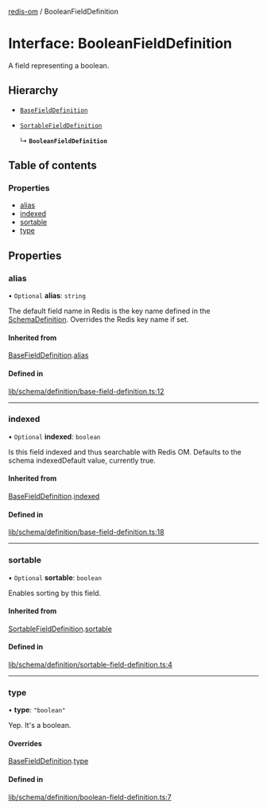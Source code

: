 [redis-om](../README.md) / BooleanFieldDefinition

# Interface: BooleanFieldDefinition

A field representing a boolean.

## Hierarchy

- [`BaseFieldDefinition`](BaseFieldDefinition.md)

- [`SortableFieldDefinition`](SortableFieldDefinition.md)

  ↳ **`BooleanFieldDefinition`**

## Table of contents

### Properties

- [alias](BooleanFieldDefinition.md#alias)
- [indexed](BooleanFieldDefinition.md#indexed)
- [sortable](BooleanFieldDefinition.md#sortable)
- [type](BooleanFieldDefinition.md#type)

## Properties

### alias

• `Optional` **alias**: `string`

The default field name in Redis is the key name defined in the
[SchemaDefinition](../README.md#schemadefinition). Overrides the Redis key name if set.

#### Inherited from

[BaseFieldDefinition](BaseFieldDefinition.md).[alias](BaseFieldDefinition.md#alias)

#### Defined in

[lib/schema/definition/base-field-definition.ts:12](https://github.com/redis/redis-om-node/blob/48d362b/lib/schema/definition/base-field-definition.ts#L12)

___

### indexed

• `Optional` **indexed**: `boolean`

Is this field indexed and thus searchable with Redis OM. Defaults
to the schema indexedDefault value, currently true.

#### Inherited from

[BaseFieldDefinition](BaseFieldDefinition.md).[indexed](BaseFieldDefinition.md#indexed)

#### Defined in

[lib/schema/definition/base-field-definition.ts:18](https://github.com/redis/redis-om-node/blob/48d362b/lib/schema/definition/base-field-definition.ts#L18)

___

### sortable

• `Optional` **sortable**: `boolean`

Enables sorting by this field.

#### Inherited from

[SortableFieldDefinition](SortableFieldDefinition.md).[sortable](SortableFieldDefinition.md#sortable)

#### Defined in

[lib/schema/definition/sortable-field-definition.ts:4](https://github.com/redis/redis-om-node/blob/48d362b/lib/schema/definition/sortable-field-definition.ts#L4)

___

### type

• **type**: ``"boolean"``

Yep. It's a boolean.

#### Overrides

[BaseFieldDefinition](BaseFieldDefinition.md).[type](BaseFieldDefinition.md#type)

#### Defined in

[lib/schema/definition/boolean-field-definition.ts:7](https://github.com/redis/redis-om-node/blob/48d362b/lib/schema/definition/boolean-field-definition.ts#L7)
